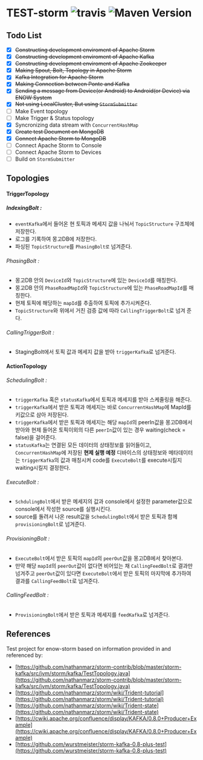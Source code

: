 TEST-storm ![travis](https://travis-ci.org/ENOW-IJI/storm.svg?branch=master) ![Maven Version](https://maven-badges.herokuapp.com/maven-central/org.apache.storm/storm-core/badge.svg)
=========================

Todo List
---------
- [x] ~~Constructing development enviroment of Apache Storm~~
- [x] ~~Constructing development enviroment of Apache Kafka~~
- [x] ~~Constructing development enviroment of Apache Zookeeper~~
- [x] ~~Making Spout, Bolt, Topology in Apache Storm~~
- [x] ~~Kafka Integration for Apache Storm~~
- [x] ~~Making Connection between Ponte and Kafka~~
- [x] ~~Sending a message from Device(or Android) to Android(or Device) via ENOW System~~
- [x] ~~Not using LocalCluster, But using `StormSubmitter`~~
- [ ] Make Event topology
- [ ] Make Trigger & Status topology
- [x] Syncronizing data stream with `ConcurrentHashMap`
- [x] ~~Create test Document on MongoDB~~
- [x] ~~Connect Apache Storm to MongoDB~~
- [ ] Connect Apache Storm to Console
- [ ] Connect Apache Storm to Devices
- [ ] Build on `StormSubmitter`

Topologies
----------

#### TriggerTopology
##### IndexingBolt :

- `eventKafka`에서 들어온 현 토픽과 메세지 값을 나눠서 `TopicStructure` 구조체에 저장한다.
- 로그를 기록하여 몽고DB에 저장한다.
- 파싱된 `TopicStructure`를 `PhasingBolt로` 넘겨준다.

###### PhasingBolt :

- 몽고DB 안의 `DeviceId`와 `TopicStructure`에 있는 `DeviceId`를 매칭한다.
- 몽고DB 안의 `PhaseRoadMapId`와 `TopicStructure`에 있는 `PhaseRoadMapId`를 매칭한다.
- 현제 토픽에 해당하는 `mapId`를 추출하여 토픽에 추가시켜준다.
- `TopicStructure`와 위에서 거친 검증 값에 따라 `CallingTriggerBolt`로 넘겨 준다.

###### CallingTriggerBolt :

- StagingBolt에서 토픽 값과 메세지 값을 받아 `triggerKafka`로 넘겨준다.

#### ActionTopology

###### SchedulingBolt :

- `triggerKafka` 혹은 `statusKafka`에서 토픽과 메세지를 받아 스케줄링을 해준다.
- `triggerKafka`에서 받은 토픽과 메세지는 바로 `ConcurrentHashMap`에 MapId를 키값으로 삼아 저장된다.
- `triggerKafka`에서 받은 토픽과 메세지는 해당 `mapId`의 peerIn값을 몽고DB에서 받아와 현제 들어온 토픽이외의 다른 `peerIn`값이 있는 경우 waiting(check = false)을 걸어준다.
- `statusKafka`는 연결된 모든 데이터의 상태정보를 읽어들이고, `ConcurrentHashMap`에 저장된 __현제 실행 예정__ 디바이스의 상태정보와 메타데이터는 `triggerKafka`의 값과 매칭시켜 code를 `ExecuteBolt`를 execute시킬지 waiting시킬지 결정한다.

###### ExecuteBolt :

- `SchdulingBolt`에서 받은 메세지의 값과 console에서 설정한 parameter값으로 console에서 작성한 source를 실행시킨다.
- source를 돌려서 나온 result값을 `SchedulingBolt`에서 받은 토픽과 함께 `provisioningBolt`로 넘겨준다.

###### ProvisioningBolt :

- `ExecuteBolt`에서 받은 토픽의 `mapId`의 `peerOut`값을 몽고DB에서 찾아본다.
- 만약 해당 `mapId`의 `peerOut`값이 없다면 비어있는 채 `CallingFeedBolt`로 결과만 넘겨주고 `peerOut`값이 있다면 `ExecuteBolt`에서 받은 토픽의 마지막에 추가하여 결과를 `CallingFeedBolt`로 넘겨준다.

###### CallingFeedBolt :

- `ProvisioningBolt`에서 받은 토픽과 메세지를 `feedKafka`로 넘겨준다.


References
----------

Test project for enow-storm based on information provided in and referenced by:

- [https://github.com/nathanmarz/storm-contrib/blob/master/storm-kafka/src/jvm/storm/kafka/TestTopology.java](https://github.com/nathanmarz/storm-contrib/blob/master/storm-kafka/src/jvm/storm/kafka/TestTopology.java)
- [https://github.com/nathanmarz/storm/wiki/Trident-tutorial](https://github.com/nathanmarz/storm/wiki/Trident-tutorial)
- [https://github.com/nathanmarz/storm/wiki/Trident-state](https://github.com/nathanmarz/storm/wiki/Trident-state)
- [https://cwiki.apache.org/confluence/display/KAFKA/0.8.0+Producer+Example](https://cwiki.apache.org/confluence/display/KAFKA/0.8.0+Producer+Example)
- [https://github.com/wurstmeister/storm-kafka-0.8-plus-test](https://github.com/wurstmeister/storm-kafka-0.8-plus-test)
